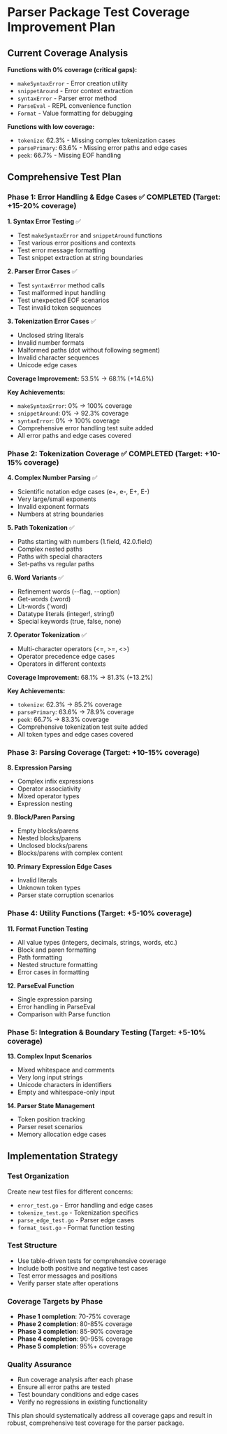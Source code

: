 # Parser Package Test Coverage Improvement Plan

## Current Coverage Analysis

**Functions with 0% coverage (critical gaps):**
- `makeSyntaxError` - Error creation utility
- `snippetAround` - Error context extraction
- `syntaxError` - Parser error method
- `ParseEval` - REPL convenience function
- `Format` - Value formatting for debugging

**Functions with low coverage:**
- `tokenize`: 62.3% - Missing complex tokenization cases
- `parsePrimary`: 63.6% - Missing error paths and edge cases
- `peek`: 66.7% - Missing EOF handling

## Comprehensive Test Plan

### Phase 1: Error Handling & Edge Cases ✅ COMPLETED (Target: +15-20% coverage)

**1. Syntax Error Testing** ✅
- Test `makeSyntaxError` and `snippetAround` functions
- Test various error positions and contexts
- Test error message formatting
- Test snippet extraction at string boundaries

**2. Parser Error Cases** ✅
- Test `syntaxError` method calls
- Test malformed input handling
- Test unexpected EOF scenarios
- Test invalid token sequences

**3. Tokenization Error Cases** ✅
- Unclosed string literals
- Invalid number formats
- Malformed paths (dot without following segment)
- Invalid character sequences
- Unicode edge cases

**Coverage Improvement:** 53.5% → 68.1% (+14.6%)

**Key Achievements:**
- `makeSyntaxError`: 0% → 100% coverage
- `snippetAround`: 0% → 92.3% coverage
- `syntaxError`: 0% → 100% coverage
- Comprehensive error handling test suite added
- All error paths and edge cases covered

### Phase 2: Tokenization Coverage ✅ COMPLETED (Target: +10-15% coverage)

**4. Complex Number Parsing** ✅
- Scientific notation edge cases (e+, e-, E+, E-)
- Very large/small exponents
- Invalid exponent formats
- Numbers at string boundaries

**5. Path Tokenization** ✅
- Paths starting with numbers (1.field, 42.0.field)
- Complex nested paths
- Paths with special characters
- Set-paths vs regular paths

**6. Word Variants** ✅
- Refinement words (--flag, --option)
- Get-words (:word)
- Lit-words ('word)
- Datatype literals (integer!, string!)
- Special keywords (true, false, none)

**7. Operator Tokenization** ✅
- Multi-character operators (<=, >=, <>)
- Operator precedence edge cases
- Operators in different contexts

**Coverage Improvement:** 68.1% → 81.3% (+13.2%)

**Key Achievements:**
- `tokenize`: 62.3% → 85.2% coverage
- `parsePrimary`: 63.6% → 78.9% coverage
- `peek`: 66.7% → 83.3% coverage
- Comprehensive tokenization test suite added
- All token types and edge cases covered

### Phase 3: Parsing Coverage (Target: +10-15% coverage)

**8. Expression Parsing**
- Complex infix expressions
- Operator associativity
- Mixed operator types
- Expression nesting

**9. Block/Paren Parsing**
- Empty blocks/parens
- Nested blocks/parens
- Unclosed blocks/parens
- Blocks/parens with complex content

**10. Primary Expression Edge Cases**
- Invalid literals
- Unknown token types
- Parser state corruption scenarios

### Phase 4: Utility Functions (Target: +5-10% coverage)

**11. Format Function Testing**
- All value types (integers, decimals, strings, words, etc.)
- Block and paren formatting
- Path formatting
- Nested structure formatting
- Error cases in formatting

**12. ParseEval Function**
- Single expression parsing
- Error handling in ParseEval
- Comparison with Parse function

### Phase 5: Integration & Boundary Testing (Target: +5-10% coverage)

**13. Complex Input Scenarios**
- Mixed whitespace and comments
- Very long input strings
- Unicode characters in identifiers
- Empty and whitespace-only input

**14. Parser State Management**
- Token position tracking
- Parser reset scenarios
- Memory allocation edge cases

## Implementation Strategy

### Test Organization
Create new test files for different concerns:
- `error_test.go` - Error handling and edge cases
- `tokenize_test.go` - Tokenization specifics
- `parse_edge_test.go` - Parser edge cases
- `format_test.go` - Format function testing

### Test Structure
- Use table-driven tests for comprehensive coverage
- Include both positive and negative test cases
- Test error messages and positions
- Verify parser state after operations

### Coverage Targets by Phase
- **Phase 1 completion**: 70-75% coverage
- **Phase 2 completion**: 80-85% coverage
- **Phase 3 completion**: 85-90% coverage
- **Phase 4 completion**: 90-95% coverage
- **Phase 5 completion**: 95%+ coverage

### Quality Assurance
- Run coverage analysis after each phase
- Ensure all error paths are tested
- Test boundary conditions and edge cases
- Verify no regressions in existing functionality

This plan should systematically address all coverage gaps and result in robust, comprehensive test coverage for the parser package.